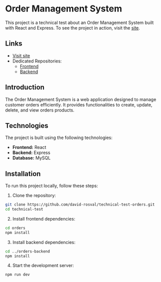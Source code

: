 # Order Management System

This project is a technical test about an Order Management System built with React and Express.
To see the project in action, visit the [site](https://orders-frontend-kappa.vercel.app/).

## Links

- [Visit site](https://orders-frontend-kappa.vercel.app/)
- Dedicated Repositories:
  - [Frontend](https://github.com/david-rosval/orders-frontend.git)
  - [Backend](https://github.com/david-rosval/orders-backend.git)

## Introduction

The Order Management System is a web application designed to manage customer orders efficiently. It provides functionalities to create, update, delete, and view orders products.

## Technologies

The project is built using the following technologies:

- **Frontend:** React
- **Backend:** Express
- **Database:** MySQL

## Installation

To run this project locally, follow these steps:

1. Clone the repository:
  ```bash
  git clone https://github.com/david-rosval/technical-test-orders.git
  cd technical-test
  ```

2. Install frontend dependencies:
  ```bash
  cd orders
  npm install
  ```

3. Install backend dependencies:
  ```bash
  cd ../orders-backend
  npm install
  ```

4. Start the development server:
  ```bash
  npm run dev
  ```

